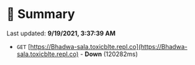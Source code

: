 # 📖 Summary
Last updated: **9/19/2021, 3:37:39 AM**

- `GET` [https://Bhadwa-sala.toxicblte.repl.co](https://Bhadwa-sala.toxicblte.repl.co) - **Down** (120282ms)
